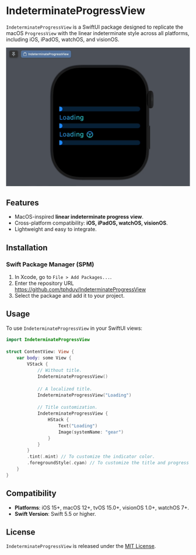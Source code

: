 # IndeterminateProgressView

`IndeterminateProgressView` is a SwiftUI package designed to replicate the macOS `ProgressView` with the linear indeterminate style across all platforms, including iOS, iPadOS, watchOS, and visionOS.

![Demo](Assets/Demo.gif)

## Features  
- MacOS-inspired **linear indeterminate progress view**.  
- Cross-platform compatibility: **iOS, iPadOS, watchOS, visionOS**.  
- Lightweight and easy to integrate.

## Installation  

### Swift Package Manager (SPM)  
1. In Xcode, go to `File > Add Packages...`.  
2. Enter the repository URL https://github.com/tphduy/IndeterminateProgressView
3. Select the package and add it to your project.  

## Usage  

To use `IndeterminateProgressView` in your SwiftUI views:  

```swift
import IndeterminateProgressView

struct ContentView: View {
    var body: some View {
        VStack {
            // Without title.
            IndeterminateProgressView()

            // A localized title.
            IndeterminateProgressView("Loading")
            
            // Title customization.
            IndeterminateProgressView {
                HStack {
                    Text("Loading")
                    Image(systemName: "gear")
                }
            }
        }
        .tint(.mint) // To customize the indicator color.
        .foregroundStyle(.cyan) // To customize the title and progress bar color.
    }
}
```

## Compatibility  
- **Platforms**: iOS 15+, macOS 12+, tvOS 15.0+, visionOS 1.0+, watchOS 7+.  
- **Swift Version**: Swift 5.5 or higher.  

## License  
`IndeterminateProgressView` is released under the [MIT License](LICENSE.txt).